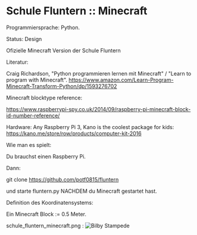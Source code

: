 # Schule Fluntern :: Minecraft

Programmiersprache: Python.


Status: Design

Ofizielle Minecraft Version der Schule Fluntern

Literatur:

Craig Richardson, "Python programmieren lernen mit Minecraft" / "Learn to program with Minecraft".
https://www.amazon.com/Learn-Program-Minecraft-Transform-Python/dp/1593276702

Minecraft blocktype reference:

https://www.raspberrypi-spy.co.uk/2014/09/raspberry-pi-minecraft-block-id-number-reference/

Hardware:
Any Raspberry Pi 3, Kano is the coolest package for kids:
https://kano.me/store/row/products/computer-kit-2016

Wie man es spielt:

Du brauchst einen Raspberry Pi. 

Dann:

git clone https://github.com/potf0815/fluntern

und starte fluntern.py NACHDEM du Minecraft gestartet hast.


Definition des Koordinatensystems:

Ein Minecraft Block := 0.5 Meter.

schule_fluntern_minecraft.png :
![Bilby Stampede](https://github.com/potf0815/fluntern/blob/master/schule_fluntern_minecraft.png)
